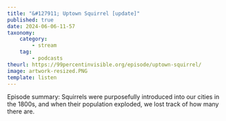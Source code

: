```yaml
---
title: "&#127911; Uptown Squirrel [update]"
published: true
date: 2024-06-06-11-57
taxonomy:
    category:
        - stream
    tag:
        - podcasts
theurl: https://99percentinvisible.org/episode/uptown-squirrel/
image: artwork-resized.PNG
template: listen
---
```


Episode summary: Squirrels were purposefully introduced into our cities in the 1800s, and when their population exploded, we lost track of how many there are.
